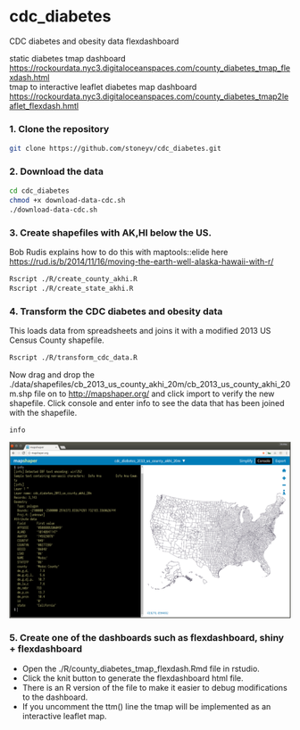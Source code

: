 # cdc_diabetes  
CDC diabetes and obesity data flexdashboard

static diabetes tmap dashboard  
https://rockourdata.nyc3.digitaloceanspaces.com/county_diabetes_tmap_flexdash.html  
tmap to interactive leaflet diabetes map dashboard   
https://rockourdata.nyc3.digitaloceanspaces.com/county_diabetes_tmap2leaflet_flexdash.hmtl

### 1. Clone the repository  
```bash
git clone https://github.com/stoneyv/cdc_diabetes.git
```
### 2. Download the data  
```bash
cd cdc_diabetes
chmod +x download-data-cdc.sh  
./download-data-cdc.sh
```
### 3. Create shapefiles with AK,HI below the US.
Bob Rudis explains how to do this with maptools::elide here  
https://rud.is/b/2014/11/16/moving-the-earth-well-alaska-hawaii-with-r/  
```bash
Rscript ./R/create_county_akhi.R
Rscript ./R/create_state_akhi.R
```

### 4. Transform the CDC diabetes and obesity data
This loads data from spreadsheets and joins it with a modified 2013 US Census County shapefile.  
```bash
Rscript ./R/transform_cdc_data.R
```
Now drag and drop the ./data/shapefiles/cb_2013_us_county_akhi_20m/cb_2013_us_county_akhi_20m.shp file on to http://mapshaper.org/ and click import to verify the new shapefile.  Click console and enter info to see the data that has been joined with the shapefile.
```
info
```
<img src="images/screenshot_mapshaper_verify.png"/>

### 5. Create one of the dashboards such as flexdashboard, shiny + flexdashboard
* Open the ./R/county_diabetes_tmap_flexdash.Rmd file in rstudio.
* Click the knit button to generate the flexdashboard html file.
* There is an R version of the file to make it easier to debug modifications to the dashboard.
* If you uncomment the ttm() line the tmap will be implemented as an interactive leaflet map.
